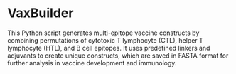 # VaxBuilder
This Python script generates multi-epitope vaccine constructs by combining permutations of cytotoxic T lymphocyte (CTL), helper T lymphocyte (HTL), and B cell epitopes. It uses predefined linkers and adjuvants to create unique constructs, which are saved in FASTA format for further analysis in vaccine development and immunology.
